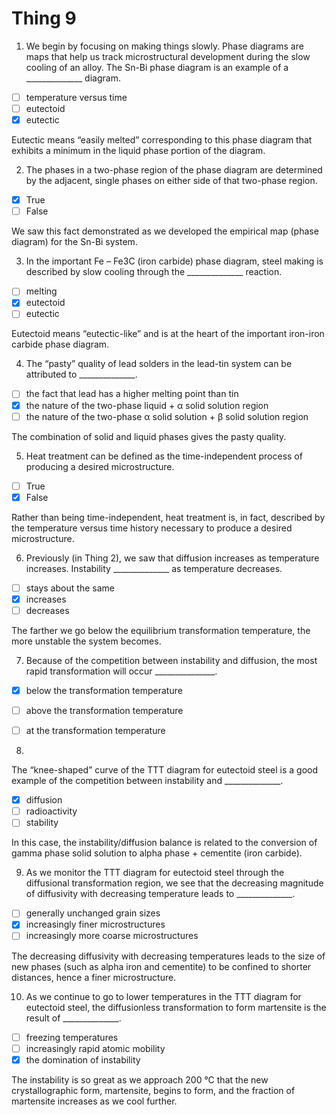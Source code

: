 # Thing 9

1. We begin by focusing on making things
slowly. Phase diagrams are maps that help us track microstructural development
during the slow cooling of an alloy. The Sn-Bi phase diagram is an example of a
______________ diagram.

- [ ] temperature versus time
- [ ] eutectoid
- [x] eutectic

Eutectic means “easily melted” corresponding to this
phase diagram that exhibits a minimum in the liquid phase portion of the
diagram.

2. The phases in a two-phase
region of the phase diagram are determined by the adjacent, single phases on
either side of that two-phase region.

- [x] True
- [ ] False

We saw this fact demonstrated as we developed the
empirical map (phase diagram) for the Sn-Bi system.

3. In the important Fe – Fe3C
(iron carbide) phase diagram, steel making is described by slow cooling through
the ______________ reaction.

- [ ] melting
- [x]   eutectoid  
- [ ]   eutectic  

Eutectoid means “eutectic-like” and is at the heart of
the important iron-iron carbide phase diagram.

4. The “pasty” quality of lead solders in the lead-tin system can be
attributed to ______________.

- [ ] the fact that lead has a higher melting point than tin
- [x] the nature of the two-phase liquid + α solid solution region
- [ ] the nature of the two-phase α solid solution + β solid solution
region

The combination of solid and liquid phases gives the
pasty quality.

5. Heat treatment can be
defined as the time-independent process of producing a desired microstructure.

- [ ] True
- [x] False

Rather than being
time-independent, heat treatment is, in fact, described by the temperature versus time history
necessary to produce a desired microstructure.

6. Previously (in Thing 2), we saw that diffusion increases as temperature
increases. Instability ______________ as temperature decreases.

- [ ] stays about the same
- [x]   increases  
- [ ] decreases

The farther we go below the equilibrium transformation
temperature, the more unstable the system becomes.

7. Because of the competition between instability and diffusion, the most rapid
transformation will occur _______________.

- [x] below the transformation temperature
- [ ]  above the transformation temperature
- [ ]  at the transformation temperature


8. 


The “knee-shaped” curve of the TTT diagram for
eutectoid steel is a good example of the competition between instability and ______________.





- [x] diffusion
- [ ] radioactivity
- [ ] stability

In this case, the instability/diffusion balance is
related to the conversion of gamma phase solid solution to alpha phase +
cementite (iron carbide). 

9. As we monitor the TTT diagram for
eutectoid steel through the diffusional transformation region, we see that the
decreasing magnitude of diffusivity with decreasing temperature leads to
______________.

- [ ] generally unchanged grain sizes 
- [x] increasingly finer microstructures
- [ ] increasingly more coarse microstructures

The decreasing diffusivity with decreasing
temperatures leads to the size of new phases (such as alpha iron and cementite)
to be confined to shorter distances, hence a finer microstructure.

10. As we continue to go to lower temperatures in the TTT diagram for
eutectoid steel, the diffusionless transformation to form martensite is the
result of ______________.

- [ ] freezing temperatures 
- [ ]  increasingly rapid atomic mobility
- [x] the domination of instability

The instability is so great as we approach 200 °C that
the new crystallographic form, martensite, begins to form, and the fraction of
martensite increases as we cool further.
